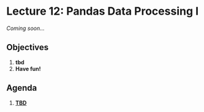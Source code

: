 <!---
{"next":"Lectures_class2/Lecture13.md","title":"Pandas Data Processing I - 7/2"}
-->

# Lecture 12: Pandas Data Processing I

*Coming soon...*

## Objectives

1. **tbd**
2. **Have fun!**

## Agenda

1. **[TBD]()**